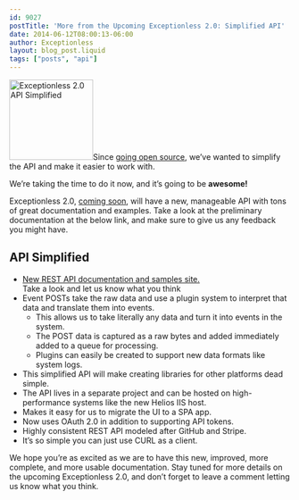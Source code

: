 ```yaml
---
id: 9027
postTitle: 'More from the Upcoming Exceptionless 2.0: Simplified API'
date: 2014-06-12T08:00:13-06:00
author: Exceptionless
layout: blog_post.liquid
tags: ["posts", "api"]
---
```

<img loading="lazy" class="alignright wp-image-9032" src="http://exceptionless.com/assets/v2-api.png" alt="Exceptionless 2.0 API Simplified" width="150" height="144" data-id="9032" />Since [going open source](http://exceptionless.com/fork-us-exceptionless-goes-open-source/ "Fork Us! Exceptionless Goes Open Source"), we&#8217;ve wanted to simplify the API and make it easier to work with.

We&#8217;re taking the time to do it now, and it&#8217;s going to be **awesome!**

Exceptionless 2.0, [coming soon](http://exceptionless.com/exceptionless-2-in-the-making/ "Exceptionless 2.0 – In the Making"), will have a new, manageable API with tons of great documentation and examples. Take a look at the preliminary documentation at the below link, and make sure to give us any feedback you might have.<!--more-->

## API Simplified

  * <a href="https://api.exceptionless.io/docs/index" target="_blank">New REST API documentation and samples site.<br /> </a>Take a look and let us know what you think![<img loading="lazy" class="aligncenter size-medium wp-image-9028" style="margin-top: 20px;" src="http://exceptionless.com/assets/Screen-shot-2014-06-11-at-5.20.44-PM-300x225.png" alt="Exceptionless API Documentation" width="300" height="225" data-id="9028" srcset="/assets/Screen-shot-2014-06-11-at-5.20.44-PM-300x225.png 300w, /assets/Screen-shot-2014-06-11-at-5.20.44-PM-1024x770.png 1024w, /assets/Screen-shot-2014-06-11-at-5.20.44-PM.png 1262w" sizes="(max-width: 300px) 100vw, 300px" />](http://exceptionless.com/assets/Screen-shot-2014-06-11-at-5.20.44-PM.png)<a style="color: #4183c4;" href="http://docs.exceptionless.apiary.io/"><br /> </a>
  * Event POSTs take the raw data and use a plugin system to interpret that data and translate them into events. 
      * This allows us to take literally any data and turn it into events in the system.
      * The POST data is captured as a raw bytes and added immediately added to a queue for processing.
      * Plugins can easily be created to support new data formats like system logs.
  * This simplified API will make creating libraries for other platforms dead simple.
  * The API lives in a separate project and can be hosted on high-performance systems like the new Helios IIS host.
  * Makes it easy for us to migrate the UI to a SPA app.
  * Now uses OAuth 2.0 in addition to supporting API tokens.
  * Highly consistent REST API modeled after GitHub and Stripe.
  * It&#8217;s so simple you can just use CURL as a client.

We hope you&#8217;re as excited as we are to have this new, improved, more complete, and more usable documentation. Stay tuned for more details on the upcoming Exceptionless 2.0, and don&#8217;t forget to leave a comment letting us know what you think.
